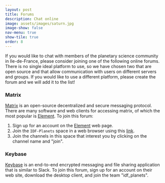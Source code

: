 ```yaml
---
layout: post
title: Forums
description: Chat online
image: assets/images/saturn.jpg
image-show: false
nav-menu: true
show-tile: true
order: 8
---
```


If you would like to chat with members of the planetary science community in Ile-de-France, please consider joining one of the following online forums. There is no single ideal platform to use, so we have chosen two that are open source and that allow communication with users on different servers and groups. If you would like to use a different platform, please create the forum and we will add it to the list!

### Matrix
[Matrix](https://matrix.org/) is an open-source decentralized and secure messaging protocol. There are many software and web clients for accessing matrix, of which the most popular is [Element](https://element.io/). To join this forum:
1. Sign up for an account on the [Element](https://element.io/) web page.
2. Join the `IDF-Planets` space in a web browser using this [link](https://matrix.to/#/#IDF-Planets:matrix.org).
3.  Join the channels in this space that interest you by clicking on the channel name and "join".

### Keybase
[Keybase](https://keybase.io) is an end-to-end encrypted messaging and file sharing application that is similar to Slack. To join this forum, sign up for an account on their web site, download the desktop client, and join the team "idf_planets".
